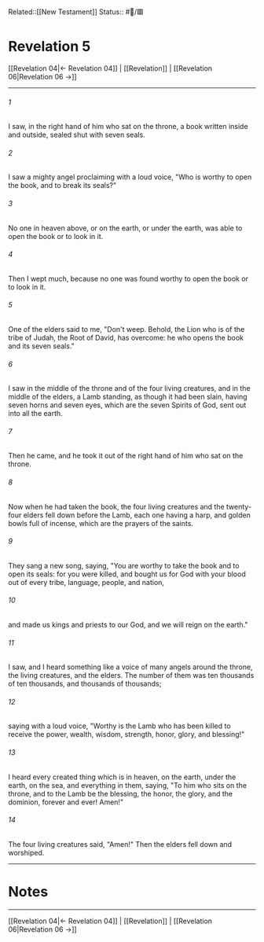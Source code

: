 Related::[[New Testament]]
Status:: #📖/🟥
# Revelation 5

[[Revelation 04|← Revelation 04]] | [[Revelation]] | [[Revelation 06|Revelation 06 →]]
***



###### 1 
I saw, in the right hand of him who sat on the throne, a book written inside and outside, sealed shut with seven seals. 

###### 2 
I saw a mighty angel proclaiming with a loud voice, "Who is worthy to open the book, and to break its seals?" 

###### 3 
No one in heaven above, or on the earth, or under the earth, was able to open the book or to look in it. 

###### 4 
Then I wept much, because no one was found worthy to open the book or to look in it. 

###### 5 
One of the elders said to me, "Don't weep. Behold, the Lion who is of the tribe of Judah, the Root of David, has overcome: he who opens the book and its seven seals." 

###### 6 
I saw in the middle of the throne and of the four living creatures, and in the middle of the elders, a Lamb standing, as though it had been slain, having seven horns and seven eyes, which are the seven Spirits of God, sent out into all the earth. 

###### 7 
Then he came, and he took it out of the right hand of him who sat on the throne. 

###### 8 
Now when he had taken the book, the four living creatures and the twenty-four elders fell down before the Lamb, each one having a harp, and golden bowls full of incense, which are the prayers of the saints. 

###### 9 
They sang a new song, saying, "You are worthy to take the book and to open its seals: for you were killed, and bought us for God with your blood out of every tribe, language, people, and nation, 

###### 10 
and made us kings and priests to our God, and we will reign on the earth." 

###### 11 
I saw, and I heard something like a voice of many angels around the throne, the living creatures, and the elders. The number of them was ten thousands of ten thousands, and thousands of thousands; 

###### 12 
saying with a loud voice, "Worthy is the Lamb who has been killed to receive the power, wealth, wisdom, strength, honor, glory, and blessing!" 

###### 13 
I heard every created thing which is in heaven, on the earth, under the earth, on the sea, and everything in them, saying, "To him who sits on the throne, and to the Lamb be the blessing, the honor, the glory, and the dominion, forever and ever! Amen!" 

###### 14 
The four living creatures said, "Amen!" Then the elders fell down and worshiped.

---
# Notes


***
[[Revelation 04|← Revelation 04]] | [[Revelation]] | [[Revelation 06|Revelation 06 →]]
